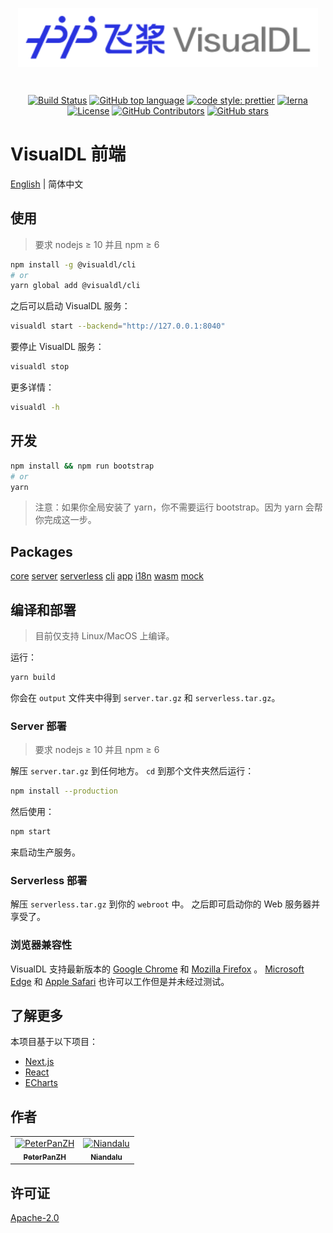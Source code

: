 <p align="center">
    <a href="https://github.com/PaddlePaddle/VisualDL"><img align="center" style="width:480px" width="480" src="https://raw.githubusercontent.com/PaddlePaddle/VisualDL/develop/frontend/packages/core/public/images/logo-visualdl.svg?sanitize=true" alt="VisualDL" /></a>
</p>
<br />

<p align="center">
    <a href="https://travis-ci.org/PaddlePaddle/VisualDL"><img src="https://img.shields.io/travis/PaddlePaddle/VisualDL?style=flat-square" alt="Build Status" /></a>
    <a href="https://github.com/PaddlePaddle/VisualDL"><img src="https://img.shields.io/github/languages/top/PaddlePaddle/VisualDL?style=flat-square" alt="GitHub top language" /></a>
    <a href="https://github.com/prettier/prettier"><img src="https://img.shields.io/badge/code_style-prettier-ff69b4.svg?style=flat-square" alt="code style: prettier" /></a>
    <a href="https://lerna.js.org/"><img src="https://img.shields.io/badge/maintained%20with-lerna-cc00ff.svg?style=flat-square" alt="lerna"></a>
    <a href="https://github.com/PaddlePaddle/VisualDL/blob/develop/LICENSE"><img src="https://img.shields.io/github/license/PaddlePaddle/VisualDL?style=flat-square" alt="License" /></a>
    <a href="https://github.com/PaddlePaddle/VisualDL/graphs/contributors"><img src="https://img.shields.io/github/contributors/PaddlePaddle/VisualDL?style=flat-square" alt="GitHub Contributors" /></a>
    <a href="https://github.com/PaddlePaddle/VisualDL/stargazers"><img src="https://img.shields.io/github/stars/PaddlePaddle/VisualDL?style=social" alt="GitHub stars" /></a>
</p>

# VisualDL 前端

[English](https://github.com/PaddlePaddle/VisualDL/blob/develop/frontend/README.md) | 简体中文

## 使用

> 要求 nodejs ≥ 10 并且 npm ≥ 6

```bash
npm install -g @visualdl/cli
# or
yarn global add @visualdl/cli
```

之后可以启动 VisualDL 服务：

```bash
visualdl start --backend="http://127.0.0.1:8040"
```

要停止 VisualDL 服务：

```bash
visualdl stop
```

更多详情：

```bash
visualdl -h
```

## 开发

```bash
npm install && npm run bootstrap
# or
yarn
```

> 注意：如果你全局安装了 yarn，你不需要运行 bootstrap。因为 yarn 会帮你完成这一步。

## Packages

[core](https://github.com/PaddlePaddle/VisualDL/blob/develop/frontend/packages/core/README.md)
[server](https://github.com/PaddlePaddle/VisualDL/blob/develop/frontend/packages/server/README.md)
[serverless](https://github.com/PaddlePaddle/VisualDL/blob/develop/frontend/packages/serverless/README.md)
[cli](https://github.com/PaddlePaddle/VisualDL/blob/develop/frontend/packages/cli/README.md)
[app](https://github.com/PaddlePaddle/VisualDL/blob/develop/frontend/packages/app/README.md)
[i18n](https://github.com/PaddlePaddle/VisualDL/blob/develop/frontend/packages/i18n/README.md)
[wasm](https://github.com/PaddlePaddle/VisualDL/blob/develop/frontend/packages/wasm/README.md)
[mock](https://github.com/PaddlePaddle/VisualDL/blob/develop/frontend/packages/mock/README.md)

## 编译和部署

> 目前仅支持 Linux/MacOS 上编译。

运行：

```bash
yarn build
```

你会在 `output` 文件夹中得到 `server.tar.gz` 和 `serverless.tar.gz`。

### Server 部署

> 要求 nodejs ≥ 10 并且 npm ≥ 6

解压 `server.tar.gz` 到任何地方。
`cd` 到那个文件夹然后运行：

```bash
npm install --production
```

然后使用：

```bash
npm start
```

来启动生产服务。

### Serverless 部署

解压 `serverless.tar.gz` 到你的 `webroot` 中。
之后即可启动你的 Web 服务器并享受了。

### 浏览器兼容性

VisualDL 支持最新版本的 [Google Chrome](https://www.google.com/chrome/) 和 [Mozilla Firefox](https://www.mozilla.org/) 。 [Microsoft Edge](https://www.microsoft.com/edge) 和 [Apple Safari](https://www.apple.com/safari/) 也许可以工作但是并未经过测试。

## 了解更多

本项目基于以下项目：

- [Next.js](https://nextjs.org/)
- [React](https://reactjs.org/)
- [ECharts](https://echarts.apache.org/)

## 作者
<table><tr><td align="center"><a href="https://github.com/PeterPanZH"><img src="https://avatars0.githubusercontent.com/u/3366499?s=460&v=4" width="120px;" alt="PeterPanZH"/><br /><sub><b>PeterPanZH</b></sub></a></td><td align="center"><a href="https://github.com/Niandalu"><img src="https://avatars1.githubusercontent.com/u/6406875?s=460&v=4" width="120px;" alt="Niandalu"/><br /><sub><b>Niandalu</b></sub></a></td></tr></table>

## 许可证

[Apache-2.0](https://github.com/PaddlePaddle/VisualDL/blob/develop/LICENSE)
